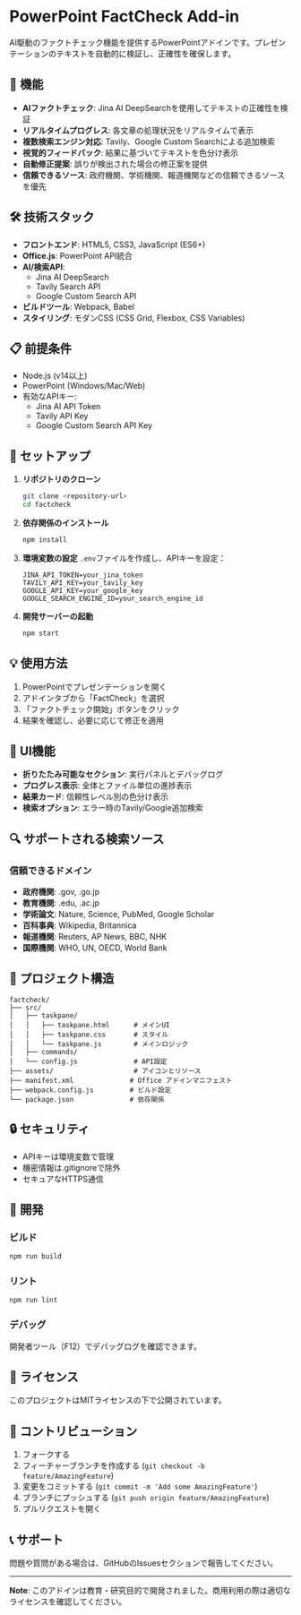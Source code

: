# PowerPoint FactCheck Add-in

AI駆動のファクトチェック機能を提供するPowerPointアドインです。プレゼンテーションのテキストを自動的に検証し、正確性を確保します。

## 🚀 機能

- **AIファクトチェック**: Jina AI DeepSearchを使用してテキストの正確性を検証
- **リアルタイムプログレス**: 各文章の処理状況をリアルタイムで表示
- **複数検索エンジン対応**: Tavily、Google Custom Searchによる追加検索
- **視覚的フィードバック**: 結果に基づいてテキストを色分け表示
- **自動修正提案**: 誤りが検出された場合の修正案を提供
- **信頼できるソース**: 政府機関、学術機関、報道機関などの信頼できるソースを優先

## 🛠️ 技術スタック

- **フロントエンド**: HTML5, CSS3, JavaScript (ES6+)
- **Office.js**: PowerPoint API統合
- **AI/検索API**: 
  - Jina AI DeepSearch
  - Tavily Search API
  - Google Custom Search API
- **ビルドツール**: Webpack, Babel
- **スタイリング**: モダンCSS (CSS Grid, Flexbox, CSS Variables)

## 📋 前提条件

- Node.js (v14以上)
- PowerPoint (Windows/Mac/Web)
- 有効なAPIキー:
  - Jina AI API Token
  - Tavily API Key
  - Google Custom Search API Key

## 🔧 セットアップ

1. **リポジトリのクローン**
   ```bash
   git clone <repository-url>
   cd factcheck
   ```

2. **依存関係のインストール**
   ```bash
   npm install
   ```

3. **環境変数の設定**
   `.env`ファイルを作成し、APIキーを設定：
   ```env
   JINA_API_TOKEN=your_jina_token
   TAVILY_API_KEY=your_tavily_key
   GOOGLE_API_KEY=your_google_key
   GOOGLE_SEARCH_ENGINE_ID=your_search_engine_id
   ```

4. **開発サーバーの起動**
   ```bash
   npm start
   ```

## 💡 使用方法

1. PowerPointでプレゼンテーションを開く
2. アドインタブから「FactCheck」を選択
3. 「ファクトチェック開始」ボタンをクリック
4. 結果を確認し、必要に応じて修正を適用

## 🎨 UI機能

- **折りたたみ可能なセクション**: 実行パネルとデバッグログ
- **プログレス表示**: 全体とファイル単位の進捗表示
- **結果カード**: 信頼性レベル別の色分け表示
- **検索オプション**: エラー時のTavily/Google追加検索

## 🔍 サポートされる検索ソース

### 信頼できるドメイン
- **政府機関**: .gov, .go.jp
- **教育機関**: .edu, .ac.jp
- **学術論文**: Nature, Science, PubMed, Google Scholar
- **百科事典**: Wikipedia, Britannica
- **報道機関**: Reuters, AP News, BBC, NHK
- **国際機関**: WHO, UN, OECD, World Bank

## 📁 プロジェクト構造

```
factcheck/
├── src/
│   ├── taskpane/
│   │   ├── taskpane.html      # メインUI
│   │   ├── taskpane.css       # スタイル
│   │   └── taskpane.js        # メインロジック
│   ├── commands/
│   └── config.js              # API設定
├── assets/                    # アイコンとリソース
├── manifest.xml              # Office アドインマニフェスト
├── webpack.config.js         # ビルド設定
└── package.json              # 依存関係
```

## 🔒 セキュリティ

- APIキーは環境変数で管理
- 機密情報は.gitignoreで除外
- セキュアなHTTPS通信

## 🚧 開発

### ビルド
```bash
npm run build
```

### リント
```bash
npm run lint
```

### デバッグ
開発者ツール（F12）でデバッグログを確認できます。

## 📝 ライセンス

このプロジェクトはMITライセンスの下で公開されています。

## 🤝 コントリビューション

1. フォークする
2. フィーチャーブランチを作成する (`git checkout -b feature/AmazingFeature`)
3. 変更をコミットする (`git commit -m 'Add some AmazingFeature'`)
4. ブランチにプッシュする (`git push origin feature/AmazingFeature`)
5. プルリクエストを開く

## 📞 サポート

問題や質問がある場合は、GitHubのIssuesセクションで報告してください。

---

**Note**: このアドインは教育・研究目的で開発されました。商用利用の際は適切なライセンスを確認してください。